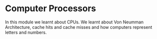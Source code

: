 # Computer Processors
In this module we learnt about CPUs. We learnt about Von Neumman Architecture, cache hits and cache misses and how computers represent letters and numbers.
